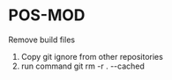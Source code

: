 # POS-MOD

Remove build files
1. Copy git ignore from other repositories
2. run command git rm -r . --cached
